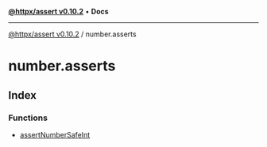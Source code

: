 [**@httpx/assert v0.10.2**](../README.md) • **Docs**

***

[@httpx/assert v0.10.2](../README.md) / number.asserts

# number.asserts

## Index

### Functions

- [assertNumberSafeInt](functions/assertNumberSafeInt.md)
